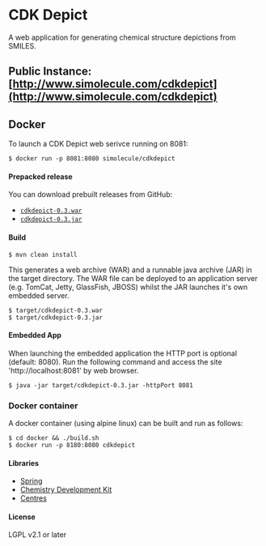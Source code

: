 # CDK Depict

A web application for generating chemical structure depictions from SMILES.

## Public Instance: [http://www.simolecule.com/cdkdepict](http://www.simolecule.com/cdkdepict)

## Docker

To launch a CDK Depict web serivce running on 8081:

```
$ docker run -p 8081:8080 simolecule/cdkdepict
```

#### Prepacked release

You can download prebuilt releases from GitHub:
 
 * [`cdkdepict-0.3.war`](https://github.com/cdk/depict/releases/download/0.3/cdkdepict-0.3.war)
 * [`cdkdepict-0.3.jar`](https://github.com/cdk/depict/releases/download/0.3/cdkdepict-0.3.jar)

#### Build

```
$ mvn clean install
```

This generates a web archive (WAR) and a runnable java archive (JAR) in the
target directory. The WAR file can be deployed to an application server (e.g. 
TomCat, Jetty, GlassFish, JBOSS) whilst the JAR launches it's own embedded server.

```
$ target/cdkdepict-0.3.war
$ target/cdkdepict-0.3.jar
```

#### Embedded App

When launching the embedded application the HTTP port is optional (default: 8080). 
Run the following command and access the site 'http://localhost:8081' by web
browser.

```
$ java -jar target/cdkdepict-0.3.jar -httpPort 8081
```

### Docker container

A docker container (using alpine linux) can be built and run as follows:

```
$ cd docker && ./build.sh
$ docker run -p 8180:8080 cdkdepict
```

#### Libraries

 * [Spring](http://spring.io/)
 * [Chemistry Development Kit](http://github.com/cdk/cdk)
 * [Centres](http://github.com/simolecule/cdkdepict)

#### License

LGPL v2.1 or later

